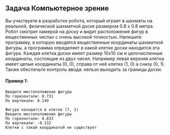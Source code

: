 ## Задача Компьютерное зрение
Вы участвуете в разработке робота, который играет в шахматы на реальной,
физической шахматной доске размером 0.8 х 0.8 метра.
Робот смотрит камерой на доску и видит расположение фигур в вещественных числах с очень высокой точностью.
Напишите программу, в которую вводятся вещественные координаты шахматной фигуры,
а программа определяет в какой клетке доски находится эта фигура.
Каждая клетка доски имеет размер 10х10 см и целочисленные координаты,
состоящие из двух чисел.
Например левая верхняя клетка имеет целые координаты (0, 0),
справа от неё клетка (1, 0) а снизу (0, 1).
Также обеспечьте контроль ввода: нельзя выходить за границы доски.
#### Пример 1:
```
Введите местоположение фигуры
По горизонтали: 0.731
По вертикали: 0.149

Фигура находится в клетке (7, 1)
Введите местоположение фигуры
По горизонтали: 0.833
По вертикали: -0.132
Клетки с такой координатой не существует

```
